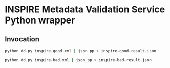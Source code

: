 
# INSPIRE Metadata Validation Service Python wrapper


## Invocation

```bash
python dd.py inspire-good.xml | json_pp > inspire-good-result.json

python dd.py inspire-bad.xml | json_pp > inspire-bad-result.json
```

